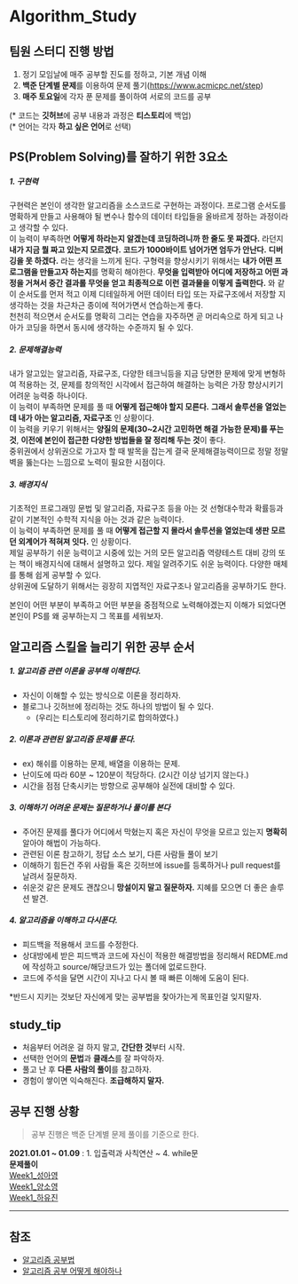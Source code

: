 # Algorithm_Study

## 팀원 스터디 진행 방법 
1. 정기 모임날에 매주 공부할 진도를 정하고, 기본 개념 이해
2. **백준 단계별 문제**를 이용하여 문제 풀기(https://www.acmicpc.net/step)
3. **매주 토요일**에 각자 푼 문제를 풀이하여 서로의 코드를 공부 

(* 코드는 **깃허브**에 공부 내용과 과정은 **티스토리**에 백업)<br>
(* 언어는 각자 **하고 싶은 언어**로 선택)

## PS(Problem Solving)를 잘하기 위한 3요소
##### 1. 구현력
구현력은 본인이 생각한 알고리즘을 소스코드로 구현하는 과정이다. 프로그램 순서도를 명확하게 만들고 사용해야 될 변수나 함수의 데이터 타입들을 올바르게 정하는 과정이라고 생각할 수 있다.<br> 
 이 능력이 부족하면 **어떻게 하라는지 알겠는데 코딩하려니까 한 줄도 못 짜겠다.** 라던지 **내가 지금 뭘 짜고 있는지 모르겠다.** **코드가 1000바이트 넘어가면 엄두가 안난다.** **디버깅을 못 하겠다.** 라는 생각을 느끼게 된다.
  구형력을 향상시키기 위해서는 **내가 어떤 프로그램을 만들고자 하는지**를 명확히 해야한다. **무엇을 입력받아 어디에 저장하고 어떤 과정을 거쳐서 중간 결과롤 무엇을 얻고 최종적으로 이런 결과물을 이렇게 출력한다.** 와 같이 순서도를 먼저 적고 이제 디테일하게 어떤 데이터 타입 또는 자료구조에서 저장할 지 생각하는 것을 차근차근 종이에 적어가면서 연습하는게 좋다.<br>
  천천히 적으면서 순서도를 명확히 그리는 연습을 자주하면 곧 머리속으로 하게 되고 나아가 코딩을 하면서 동시에 생각하는 수준까지 될 수 있다.<br>
  
##### 2. 문제해결능력
내가 알고있는 알고리즘, 자료구조, 다양한 테크닉등을 지금 당면한 문제에 맞게 변형하여 적용하는 것, 문제를 창의적인 시각에서 접근하여 해결하는 능력은 가장 향상시키기 어려운 능력중 하나이다.<br>
 이 능력이 부족하면 문제를 풀 때 **어떻게 접근해야 할지 모른다.** **그래서 솔루션을 열었는데 내가 아는 알고리즘, 자료구조** 인 상황이다.<br>
  이 능력을 키우기 위해서는 **양질의 문제(30~2시간 고민하면 해결 가능한 문제)를 푸는것**, **이전에 본인이 접근한 다양한 방법들을 잘 정리해 두는 것**이 좋다.<br>
  중위권에서 상위권으로 가고자 할 때 발목을 잡는게 결국 문제해결능력이므로 정말 정말 벽을 뚫는다는 느낌으로 노력이 필요한 시점이다.<br>
  
##### 3. 배경지식
 기초적인 프로그래밍 문법 및 알고리즘, 자료구조 등을 아는 것 선형대수학과 확률등과 같이 기본적인 수학적 지식을 아는 것과 같은 능력이다. <br>
  이 능력이 부족하면 문제를 풀 때 **어떻게 접근할 지 몰라서 솔루션을 열었는데 생판 모르던 외계어가 적혀져 잇다.** 인 상황이다.<br>
  제일 공부하기 쉬운 능력이고 시중에 있는 거의 모든 알고리즘 역량테스트 대비 강의 또는 책이 배경지식에 대해서 설명하고 있다. 제일 알려주기도 쉬운 능력이다. 다양한 매체를 통해 쉽게 공부할 수 있다.<br>
  상위권에 도달하기 위해서는 굉장히 지엽적인 자료구조나 알고리즘을 공부하기도 한다.<br>
  
  본인이 어떤 부분이 부족하고 어떤 부분을 중점적으로 노력해야겠는지 이해가 되었다면 본인이 PS를 왜 공부하는지 그 목표를 세워보자.

## 알고리즘 스킬을 늘리기 위한 공부 순서
##### 1. 알고리즘 관련 이론을 공부해 이해한다.
* 자신이 이해할 수 있는 방식으로 이론을 정리하자.
* 블로그나 깃허브에 정리하는 것도 하나의 방법이 될 수 있다.
  * (우리는 티스토리에 정리하기로 합의하였다.)
##### 2. 이론과 관련된 알고리즘 문제를 푼다. 
* ex) 해쉬를 이용하는 문제, 배열을 이용하는 문제.
* 난이도에 따라 60분 ~ 120분이 적당하다. (2시간 이상 넘기지 않는다.)
* 시간을 점점 단축시키는 방향으로 공부해야 실전에 대비할 수 있다.
##### 3. 이해하기 어려운 문제는 질문하거나 풀이를 본다 
* 주어진 문제를 풀다가 어디에서 막혔는지 혹은 자신이 무엇을 모르고 있는지 **명확히** 알아야 해법이 가능하다.
* 관련된 이론 참고하기, 정답 소스 보기, 다른 사람들 풀이 보기
* 이해하기 힘든건 주위 사람들 혹은 깃허브에 issue를 등록하거나 pull request를 날려서 질문하자.
* 쉬운것 같은 문제도 괜찮으니 **망설이지 말고 질문하자.** 지혜를 모으면 더 좋은 솔루션 발견.
##### 4. 알고리즘을 이해하고 다시푼다.
* 피드백을 적용해서 코드를 수정한다.
* 상대방에세 받은 피드백과 코드에 자신이 적용한 해결방법을 정리해서 REDME.md에 작성하고 source/해당코드가 있는 폴더에 없로드한다.
* 코드에 주석을 달면 시간이 지나고 다시 볼 때 빠른 이해에 도움이 된다.

*반드시 지키는 것보단 자신에게 맞는 공부법을 찾아가는게 목표인걸 잊지말자.
<br>
## study_tip
* 처음부터 어려운 걸 하지 말고, **간단한 것**부터 시작.
* 선택한 언어의 **문법**과 **클래스**를 잘 파악하자.
* 풀고 난 후 **다른 사람의 풀이**를 참고하자.
* 경험이 쌓이면 익숙해진다. **조급해하지 말자.**

## 공부 진행 상황
> 공부 진행은 백준 단계별 문제 풀이를 기준으로 한다.  <br>

**2021.01.01 ~ 01.09** : 1. 입출력과 사칙연산 ~ 4. while문<br>
**문제풀이**<br>
[Week1_성아영](https://github.com/achieve00/AlgorithmStudy/tree/week-1/1%EC%A3%BC%EC%B0%A8_%20%EC%84%B1%EC%95%84%EC%98%81)<br>
[Week1_양소영](https://github.com/achieve00/AlgorithmStudy/tree/week-1/1%EC%A3%BC%EC%B0%A8_%EC%96%91%EC%86%8C%EC%98%81)<br>
[Week1_하유진](https://github.com/achieve00/AlgorithmStudy/tree/week-1/1%EC%A3%BC%EC%B0%A8_%ED%95%98%EC%9C%A0%EC%A7%84)<br>

-----
## 참조
* [알고리즘 공부법](https://gmlwjd9405.github.io/2018/05/14/how-to-study-algorithms.html)
* [알고리즘 공부 어떻게 해야하나](https://baactree.tistory.com/52)
